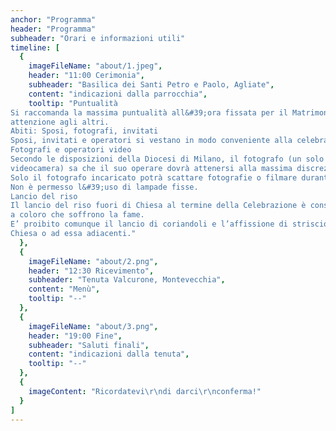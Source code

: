 ```yaml
---
anchor: "Programma"
header: "Programma"
subheader: "Orari e informazioni utili"
timeline: [
  {
    imageFileName: "about/1.jpeg",
    header: "11:00 Cerimonia",
    subheader: "Basilica dei Santi Petro e Paolo, Agliate",
    content: "indicazioni dalla parrocchia",
    tooltip: "Puntualità
Si raccomanda la massima puntualità all&#39;ora fissata per il Matrimonio: è una forma di educazione e di
attenzione agli altri.
Abiti: Sposi, fotografi, invitati
Sposi, invitati e operatori si vestano in modo conveniente alla celebrazione e rispettoso al luogo sacro.
Fotografi e operatori video
Secondo le disposizioni della Diocesi di Milano, il fotografo (un solo fotografo e un solo operatore con
videocamera) sa che il suo operare dovrà attenersi alla massima discrezione.
Solo il fotografo incaricato potrà scattare fotografie o filmare durante la Celebrazione.
Non è permesso l&#39;uso di lampade fisse.
Lancio del riso
Il lancio del riso fuori di Chiesa al termine della Celebrazione è consentito in forma moderata per rispetto
a coloro che soffrono la fame.
E’ proibito comunque il lancio di coriandoli e l’affissione di striscioni o lenzuola alle strutture della
Chiesa o ad essa adiacenti."
  },
  {
    imageFileName: "about/2.png",
    header: "12:30 Ricevimento",
    subheader: "Tenuta Valcurone, Montevecchia",
    content: "Menù",
    tooltip: "--"
  },
  {
    imageFileName: "about/3.png",
    header: "19:00 Fine",
    subheader: "Saluti finali",
    content: "indicazioni dalla tenuta",
    tooltip: "--"
  },
  {
    imageContent: "Ricordatevi\r\ndi darci\r\nconferma!"
  }
]
---
```

